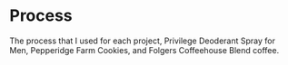 # Process
The process that I used for each project, Privilege Deoderant Spray for Men, Pepperidge Farm Cookies, and Folgers Coffeehouse Blend coffee.

